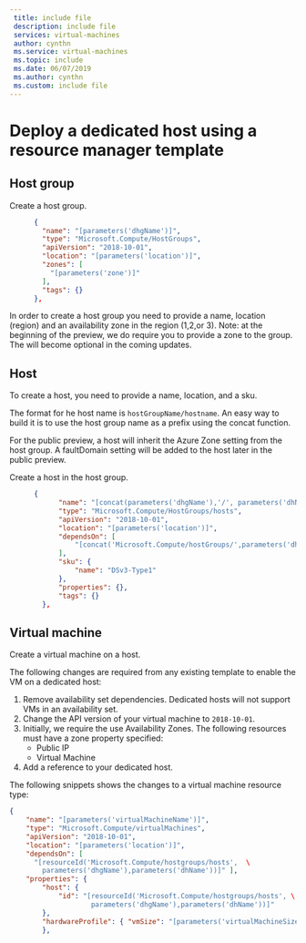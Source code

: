 ```yaml
---
 title: include file
 description: include file
 services: virtual-machines
 author: cynthn
 ms.service: virtual-machines
 ms.topic: include
 ms.date: 06/07/2019
 ms.author: cynthn
 ms.custom: include file
---
```


# Deploy a dedicated host using a resource manager template



## Host group

Create a host group.

```json
      {
        "name": "[parameters('dhgName')]",
        "type": "Microsoft.Compute/HostGroups",
        "apiVersion": "2018-10-01",
        "location": "[parameters('location')]",
        "zones": [
          "[parameters('zone')]"
        ],
        "tags": {}
      },
```
In order to create a host group you need to provide a name, location (region) and an availability zone in the region (1,2,or 3). 
Note: at the beginning of the preview, we do require you to provide a zone to the group. The will become optional in the coming updates. 


## Host

To create a host, you need to provide a name, location, and a sku.

The format for he host name is `hostGroupName/hostname`. An easy way to build it is to use the host group name as a prefix using the concat function. 

For the public preview, a host will inherit the Azure Zone setting from the host group. A faultDomain setting will be added to the host later in the public preview.

Create a host in the host group.

```json
      {
            "name": "[concat(parameters('dhgName'),'/', parameters('dhName'))]",
            "type": "Microsoft.Compute/HostGroups/hosts",
            "apiVersion": "2018-10-01",
            "location": "[parameters('location')]",
            "dependsOn": [
                "[concat('Microsoft.Compute/hostGroups/',parameters('dhgName'))]" 
            ],                 
            "sku": {
                "name": "DSv3-Type1" 
            },
            "properties": {},
            "tags": {}
        },
```

## Virtual machine

Create a virtual machine on a host. 

The following changes are required from any existing template to enable the VM on a dedicated host:
1.	Remove availability set dependencies. Dedicated hosts will not support VMs in an availability set. 
1.	Change the API version of your virtual machine to `2018-10-01`.
1.	Initially, we require the use Availability Zones. The following resources must have a zone property specified: 
	- Public IP
	- Virtual Machine 
1.	Add a reference to your dedicated host.

The following snippets shows the changes to a virtual machine resource type:

```json
{
    "name": "[parameters('virtualMachineName')]",
    "type": "Microsoft.Compute/virtualMachines",
    "apiVersion": "2018-10-01",
    "location": "[parameters('location')]",
    "dependsOn": [
      "[resourceId('Microsoft.Compute/hostgroups/hosts',  \
        parameters('dhgName'),parameters('dhName'))]" ],
    "properties": {   
        "host": {
            "id": "[resourceId('Microsoft.Compute/hostgroups/hosts', \ 
                    parameters('dhgName'),parameters('dhName'))]"
        },
        "hardwareProfile": { "vmSize": "[parameters('virtualMachineSize')]"
        },
```




